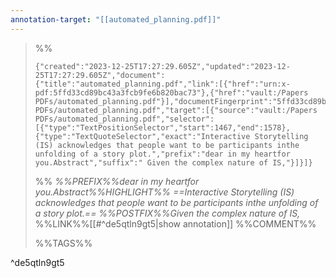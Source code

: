 ```yaml
---
annotation-target: "[[automated_planning.pdf]]"
---
```



>%%
>```annotation-json
>{"created":"2023-12-25T17:27:29.605Z","updated":"2023-12-25T17:27:29.605Z","document":{"title":"automated_planning.pdf","link":[{"href":"urn:x-pdf:5ffd33cd89bc43a3fcb9fe6b820bac73"},{"href":"vault:/Papers PDFs/automated_planning.pdf"}],"documentFingerprint":"5ffd33cd89bc43a3fcb9fe6b820bac73"},"uri":"vault:/Papers PDFs/automated_planning.pdf","target":[{"source":"vault:/Papers PDFs/automated_planning.pdf","selector":[{"type":"TextPositionSelector","start":1467,"end":1578},{"type":"TextQuoteSelector","exact":"Interactive Storytelling (IS) acknowledges that people want to be participants inthe unfolding of a story plot.","prefix":"dear in my heartfor you.Abstract","suffix":" Given the complex nature of IS,"}]}]}
>```
>%%
>*%%PREFIX%%dear in my heartfor you.Abstract%%HIGHLIGHT%% ==Interactive Storytelling (IS) acknowledges that people want to be participants inthe unfolding of a story plot.== %%POSTFIX%%Given the complex nature of IS,*
>%%LINK%%[[#^de5qtln9gt5|show annotation]]
>%%COMMENT%%
>
>%%TAGS%%
>
^de5qtln9gt5
